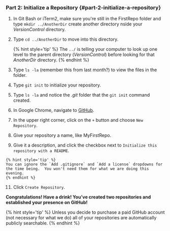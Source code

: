 ### Part 2: Initialize a Repository {#part-2-initialize-a-repository}

1. In Git Bash or iTerm2, make sure you're still in the FirstRepo folder and type `mkdir ../AnotherDir` create another directory nside your _VersionControl_ directory.

2. Type `cd ../AnotherDir` to move into this directory.

    {% hint style='tip' %}
    The `../` is telling your computer to look up one level to the parent directory (_VersionControl_) before looking for that _AnotherDir_ directory.
    {% endhint %}

4. Type `ls -la` (remember this from last month?) to view the files in the folder.

5. Type `git init` to initialize your repository.  

6. Type `ls -la` and notice the _.git_ folder that the `git init` command created.

7. In Google Chrome, navigate to [GitHub](https://github.com).

8. In the upper right corner, click on the `+` button and choose `New Repository`.

9.  Give your repository a name, like MyFirstRepo.

10.  Give it a description, and click the checkbox next to `Initialize this repository with a README`.

    {% hint style='tip' %}
    You can ignore the `Add .gitignore` and `Add a license` dropdowns for the time being.  You won't need them for what we are doing this evening.
    {% endhint %}

11.  Click `Create Repository`.

**Congratulations! Have a drink! You’ve created two repositories and established your presence on GitHub!**

{% hint style='tip' %}
Unless you decide to purchase a paid GitHub account (not necessary for what we do) all of your repositories are automatically publicly searchable.
{% endhint %}

